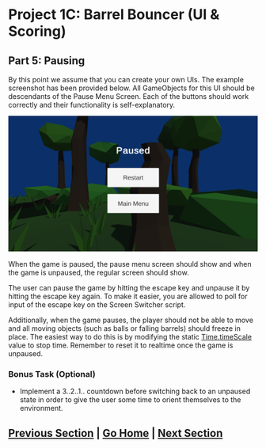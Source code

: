 # Project 1C: Barrel Bouncer (UI & Scoring)

## Part 5: Pausing

By this point we assume that you can create your own UIs. The example screenshot has been provided below. All GameObjects for this UI should be descendants of the Pause Menu Screen. Each of the buttons should work correctly and their functionality is self-explanatory.

![A sample pause menu for Barrel Bouncer](images/pause-menu.png)

When the game is paused, the pause menu screen should show and when the game is unpaused, the regular screen should show.

The user can pause the game by hitting the escape key and unpause it by hitting the escape key again. To make it easier, you are allowed to poll for input of the escape key on the Screen Switcher script.

Additionally, when the game pauses, the player should not be able to move and all moving objects (such as balls or falling barrels) should freeze in place. The easiest way to do this is by modifying the static [Time.timeScale](https://docs.unity3d.com/ScriptReference/Time-timeScale.html) value to stop time. Remember to reset it to realtime once the game is unpaused.

### Bonus Task (Optional)

- Implement a 3..2..1.. countdown before switching back to an unpaused state in order to give the user some time to orient themselves to the environment.

## [Previous Section](../scoring) | [Go Home](..) | [Next Section](../game-over)
